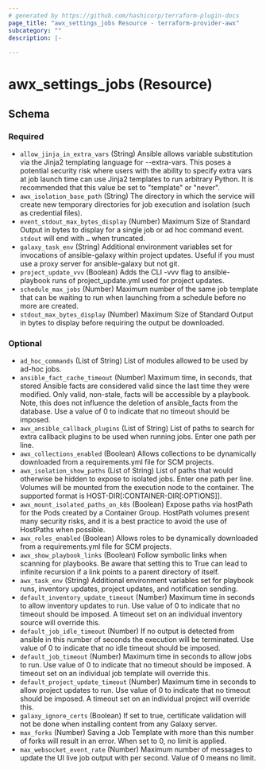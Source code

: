 ```yaml
---
# generated by https://github.com/hashicorp/terraform-plugin-docs
page_title: "awx_settings_jobs Resource - terraform-provider-awx"
subcategory: ""
description: |-
  
---
```


# awx_settings_jobs (Resource)





<!-- schema generated by tfplugindocs -->
## Schema

### Required

- `allow_jinja_in_extra_vars` (String) Ansible allows variable substitution via the Jinja2 templating language for --extra-vars. This poses a potential security risk where users with the ability to specify extra vars at job launch time can use Jinja2 templates to run arbitrary Python.  It is recommended that this value be set to "template" or "never".
- `awx_isolation_base_path` (String) The directory in which the service will create new temporary directories for job execution and isolation (such as credential files).
- `event_stdout_max_bytes_display` (Number) Maximum Size of Standard Output in bytes to display for a single job or ad hoc command event. `stdout` will end with `…` when truncated.
- `galaxy_task_env` (String) Additional environment variables set for invocations of ansible-galaxy within project updates. Useful if you must use a proxy server for ansible-galaxy but not git.
- `project_update_vvv` (Boolean) Adds the CLI -vvv flag to ansible-playbook runs of project_update.yml used for project updates.
- `schedule_max_jobs` (Number) Maximum number of the same job template that can be waiting to run when launching from a schedule before no more are created.
- `stdout_max_bytes_display` (Number) Maximum Size of Standard Output in bytes to display before requiring the output be downloaded.

### Optional

- `ad_hoc_commands` (List of String) List of modules allowed to be used by ad-hoc jobs.
- `ansible_fact_cache_timeout` (Number) Maximum time, in seconds, that stored Ansible facts are considered valid since the last time they were modified. Only valid, non-stale, facts will be accessible by a playbook. Note, this does not influence the deletion of ansible_facts from the database. Use a value of 0 to indicate that no timeout should be imposed.
- `awx_ansible_callback_plugins` (List of String) List of paths to search for extra callback plugins to be used when running jobs. Enter one path per line.
- `awx_collections_enabled` (Boolean) Allows collections to be dynamically downloaded from a requirements.yml file for SCM projects.
- `awx_isolation_show_paths` (List of String) List of paths that would otherwise be hidden to expose to isolated jobs. Enter one path per line. Volumes will be mounted from the execution node to the container. The supported format is HOST-DIR[:CONTAINER-DIR[:OPTIONS]].
- `awx_mount_isolated_paths_on_k8s` (Boolean) Expose paths via hostPath for the Pods created by a Container Group. HostPath volumes present many security risks, and it is a best practice to avoid the use of HostPaths when possible.
- `awx_roles_enabled` (Boolean) Allows roles to be dynamically downloaded from a requirements.yml file for SCM projects.
- `awx_show_playbook_links` (Boolean) Follow symbolic links when scanning for playbooks. Be aware that setting this to True can lead to infinite recursion if a link points to a parent directory of itself.
- `awx_task_env` (String) Additional environment variables set for playbook runs, inventory updates, project updates, and notification sending.
- `default_inventory_update_timeout` (Number) Maximum time in seconds to allow inventory updates to run. Use value of 0 to indicate that no timeout should be imposed. A timeout set on an individual inventory source will override this.
- `default_job_idle_timeout` (Number) If no output is detected from ansible in this number of seconds the execution will be terminated. Use value of 0 to indicate that no idle timeout should be imposed.
- `default_job_timeout` (Number) Maximum time in seconds to allow jobs to run. Use value of 0 to indicate that no timeout should be imposed. A timeout set on an individual job template will override this.
- `default_project_update_timeout` (Number) Maximum time in seconds to allow project updates to run. Use value of 0 to indicate that no timeout should be imposed. A timeout set on an individual project will override this.
- `galaxy_ignore_certs` (Boolean) If set to true, certificate validation will not be done when installing content from any Galaxy server.
- `max_forks` (Number) Saving a Job Template with more than this number of forks will result in an error. When set to 0, no limit is applied.
- `max_websocket_event_rate` (Number) Maximum number of messages to update the UI live job output with per second. Value of 0 means no limit.


